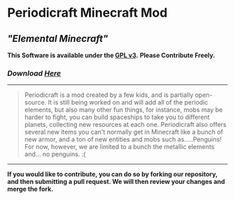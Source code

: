 Periodicraft Minecraft Mod
==========================

## _**"Elemental Minecraft"**_

**This Software is available under the [GPL v3](http://www.gnu.org/licenses/gpl.html).**
**Please Contribute Freely.**

### **_Download [Here](https://sourceforge.net/projects/periodicraft/files/)_**

***

>Periodicraft is a mod created by a few kids, and is partially open-source. It is still being worked on and will add all of the periodic elements, but also many other fun things, for instance, mobs may be harder to fight, you can build spaceships to take you to different planets, collecting new resources at each one.
>Periodicraft also offers several new items you can't normally get in Minecraft like a bunch of new armor, and a ton of new entities and mobs such as.....Penguins! For now, however, we are limited to a bunch the metallic elements and… no penguins. :( 

***

**If you would like to contribute, you can do so by forking our repository, and then submitting a pull request. We will then review your changes and merge the fork.**
